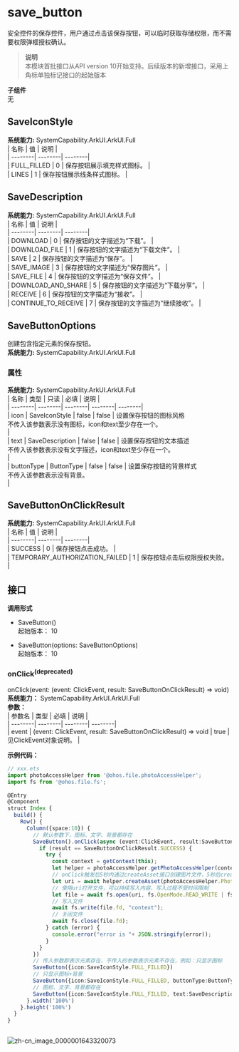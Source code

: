 # save_button    
安全控件的保存控件，用户通过点击该保存按钮，可以临时获取存储权限，而不需要权限弹框授权确认。  
> **说明**   
>本模块首批接口从API version 10开始支持。后续版本的新增接口，采用上角标单独标记接口的起始版本  
  
 **子组件**   
无  
    
## SaveIconStyle    
    
 **系统能力:**  SystemCapability.ArkUI.ArkUI.Full    
| 名称 | 值 | 说明 |  
| --------| --------| --------|  
| FULL_FILLED | 0 | 保存按钮展示填充样式图标。 |  
| LINES | 1 | 保存按钮展示线条样式图标。 |  
    
## SaveDescription    
    
 **系统能力:**  SystemCapability.ArkUI.ArkUI.Full    
| 名称 | 值 | 说明 |  
| --------| --------| --------|  
| DOWNLOAD | 0 | 保存按钮的文字描述为“下载”。 |  
| DOWNLOAD_FILE | 1 | 保存按钮的文字描述为“下载文件”。 |  
| SAVE | 2 | 保存按钮的文字描述为“保存”。 |  
| SAVE_IMAGE | 3 | 保存按钮的文字描述为“保存图片”。 |  
| SAVE_FILE | 4 | 保存按钮的文字描述为“保存文件”。 |  
| DOWNLOAD_AND_SHARE | 5 | 保存按钮的文字描述为“下载分享”。 |  
| RECEIVE | 6 | 保存按钮的文字描述为“接收”。 |  
| CONTINUE_TO_RECEIVE | 7 | 保存按钮的文字描述为“继续接收”。 |  
    
## SaveButtonOptions    
创建包含指定元素的保存按钮。  
 **系统能力:**  SystemCapability.ArkUI.ArkUI.Full    
### 属性    
 **系统能力:**  SystemCapability.ArkUI.ArkUI.Full    
| 名称 | 类型 | 只读 | 必填 | 说明 |  
| --------| --------| --------| --------| --------|  
| icon | SaveIconStyle | false | false | 设置保存按钮的图标风格<br/>不传入该参数表示没有图标，icon和text至少存在一个。<br/> |  
| text | SaveDescription | false | false | 设置保存按钮的文本描述<br/>不传入该参数表示没有文字描述，icon和text至少存在一个。<br/> |  
| buttonType | ButtonType | false | false | 设置保存按钮的背景样式<br/>不传入该参数表示没有背景。<br/> |  
    
## SaveButtonOnClickResult    
    
 **系统能力:**  SystemCapability.ArkUI.ArkUI.Full    
| 名称 | 值 | 说明 |  
| --------| --------| --------|  
| SUCCESS | 0 | 保存按钮点击成功。 |  
| TEMPORARY_AUTHORIZATION_FAILED | 1 | 保存按钮点击后权限授权失败。 |  
    
## 接口  
  
  
    
 **调用形式**     
    
- SaveButton()    
起始版本： 10    
    
- SaveButton(options: SaveButtonOptions)    
起始版本： 10    
### onClick<sup>(deprecated)</sup>    
onClick(event: (event: ClickEvent, result: SaveButtonOnClickResult) => void)    
 **系统能力：** SystemCapability.ArkUI.ArkUI.Full    
 **参数：**     
| 参数名 | 类型 | 必填 | 说明 |  
| --------| --------| --------| --------|  
| event | (event: ClickEvent, result: SaveButtonOnClickResult) => void | true | 见ClickEvent对象说明。 |  
    
 **示例代码：**   
```ts    
// xxx.ets  
import photoAccessHelper from '@ohos.file.photoAccessHelper';  
import fs from '@ohos.file.fs';  
  
@Entry  
@Component  
struct Index {  
  build() {  
    Row() {  
      Column({space:10}) {  
        // 默认参数下，图标、文字、背景都存在  
        SaveButton().onClick(async (event:ClickEvent, result:SaveButtonOnClickResult) => {  
          if (result == SaveButtonOnClickResult.SUCCESS) {  
            try {  
              const context = getContext(this);  
              let helper = photoAccessHelper.getPhotoAccessHelper(context);  
              // onClick触发后5秒内通过createAsset接口创建图片文件，5秒后createAsset权限收回。  
              let uri = await helper.createAsset(photoAccessHelper.PhotoType.IMAGE, 'png');  
              // 使用uri打开文件，可以持续写入内容，写入过程不受时间限制  
              let file = await fs.open(uri, fs.OpenMode.READ_WRITE | fs.OpenMode.CREATE);  
              // 写入文件  
              await fs.write(file.fd, "context");  
              // 关闭文件  
              await fs.close(file.fd);  
            } catch (error) {  
              console.error("error is "+ JSON.stringify(error));  
            }  
          }  
        })  
        // 传入参数即表示元素存在，不传入的参数表示元素不存在，例如：只显示图标  
        SaveButton({icon:SaveIconStyle.FULL_FILLED})  
        // 只显示图标+背景  
        SaveButton({icon:SaveIconStyle.FULL_FILLED, buttonType:ButtonType.Capsule})  
        // 图标、文字、背景都存在  
        SaveButton({icon:SaveIconStyle.FULL_FILLED, text:SaveDescription.DOWNLOAD, buttonType:ButtonType.Capsule})  
      }.width('100%')  
    }.height('100%')  
  }  
}  
    
```    
  
![zh-cn_image_0000001643320073](figures/zh-cn_image_0000001643320073.png)  
